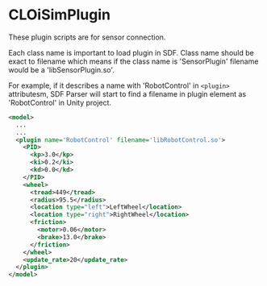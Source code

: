 # CLOiSimPlugin

These plugin scripts are for sensor connection.

Each class name is important to load plugin in SDF. Class name should be exact to filename which means if the class name is 'SensorPlugin' filename would be a  'libSensorPlugin.so'.

For example, if it describes a name with 'RobotControl' in `<plugin>` attributesm, SDF Parser will start to find a filename in plugin element as 'RobotControl' in Unity project.

```xml
<model>
  ...
  ...
  <plugin name='RobotControl' filename='libRobotControl.so'>
    <PID>
      <kp>3.0</kp>
      <ki>0.2</ki>
      <kd>0.0</kd>
    </PID>
    <wheel>
      <tread>449</tread>
      <radius>95.5</radius>
      <location type="left">LeftWheel</location>
      <location type="right">RightWheel</location>
      <friction>
        <motor>0.06</motor>
        <brake>13.0</brake>
      </friction>
    </wheel>
    <update_rate>20</update_rate>
  </plugin>
</model>
```
